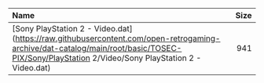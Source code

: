 |Name|Size|
|:---|---:|
|[Sony PlayStation 2 - Video.dat](https://raw.githubusercontent.com/open-retrogaming-archive/dat-catalog/main/root/basic/TOSEC-PIX/Sony/PlayStation 2/Video/Sony PlayStation 2 - Video.dat)|941|
